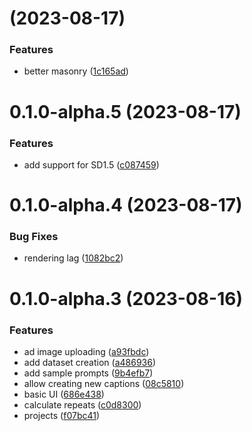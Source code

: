 #  (2023-08-17)


### Features

* better masonry ([1c165ad](https://github.com/failfa-st/LoRAdo/commit/1c165adda2994b676fa990d0232bd1b25d1bb2af))



# 0.1.0-alpha.5 (2023-08-17)


### Features

* add support for SD1.5 ([c087459](https://github.com/failfa-st/LoRAdo/commit/c0874596f3e745d88701bd2a9099d954ccd95a78))


# 0.1.0-alpha.4 (2023-08-17)


### Bug Fixes

* rendering lag ([1082bc2](https://github.com/failfa-st/LoRAdo/commit/1082bc27405f5202e9daa0084156fa73d8f4a34d))

# 0.1.0-alpha.3 (2023-08-16)


### Features

* ad image uploading ([a93fbdc](https://github.com/failfa-st/LoRAdo/commit/a93fbdcfdf8877739c42eb4ed4e2ec467013d0e0))
* add dataset creation ([a486936](https://github.com/failfa-st/LoRAdo/commit/a4869368502c49cc3766c245f06dad084a4ef0f8))
* add sample prompts ([9b4efb7](https://github.com/failfa-st/LoRAdo/commit/9b4efb7839d8fb9de11818cffeeb4d1d7cf6994d))
* allow creating new captions ([08c5810](https://github.com/failfa-st/LoRAdo/commit/08c5810b6b06b1db70f0147ecbe8df6a1557483c))
* basic UI ([686e438](https://github.com/failfa-st/LoRAdo/commit/686e43844e25d33606d470307dc91465a6032e21))
* calculate repeats ([c0d8300](https://github.com/failfa-st/LoRAdo/commit/c0d83002b12df579bd7eee946416f1ad4d9d8ae7))
* projects ([f07bc41](https://github.com/failfa-st/LoRAdo/commit/f07bc41e2d0df8d036c6734eead8e37cd1de2954))
